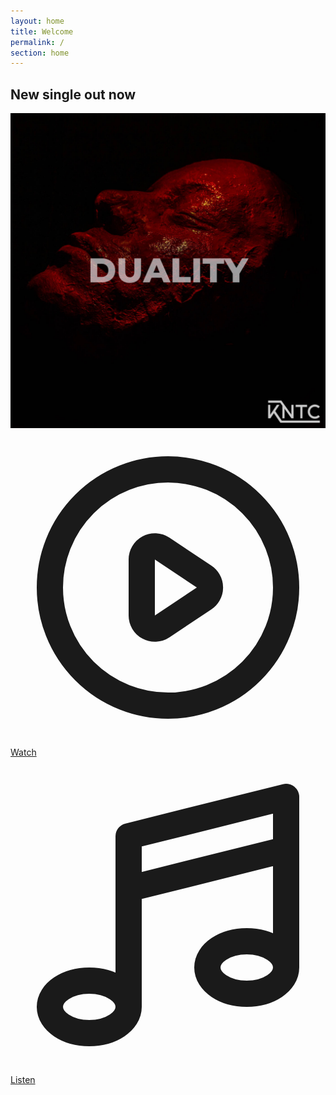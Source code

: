 ```yaml
---
layout: home
title: Welcome
permalink: /
section: home
---
```


<div class="anim--cascad" data-animate="">
  <div class="h-full bg-fixed bg-cover bg-center" style="background-image: url(assets/images/bg-red.jpg)">
    <div class="py-16 w-11/12 max-w-md mx-auto lg:py-32">
      <h2 class="text-center mb-5 anim-fade-up">New single out now</h2>
      <a href="https://hypeddit.com/link/r3oq6j" class="block anim-fade-up">
        <img src="assets/images/duality.jpg" alt="Duality - OUT NOW" class="rounded-xl shadow-xl mb-5">
      </a>
      <div class="text-center anim-fade-up">
        <a href="https://v13.net/2021/06/kntc-reach-a-new-level-of-catharsis-with-their-duality-music-video-premiere/" class="inline-flex items-center px-6 py-4 text-lg font-bold uppercase rounded-lg shadow-sm text-white bg-red transition-colors duration-500 ease-smooth hover:bg-red-light hover:text-white focus:outline-none focus:ring-2 focus:ring-offset-2 focus:ring-red">
          <svg xmlns="http://www.w3.org/2000/svg" class="inline h-6 w-6" fill="none" viewBox="0 0 24 24" stroke="currentColor">
            <path stroke-linecap="round" stroke-linejoin="round" stroke-width="2" d="M14.752 11.168l-3.197-2.132A1 1 0 0010 9.87v4.263a1 1 0 001.555.832l3.197-2.132a1 1 0 000-1.664z" />
            <path stroke-linecap="round" stroke-linejoin="round" stroke-width="2" d="M21 12a9 9 0 11-18 0 9 9 0 0118 0z" />
          </svg>
          <span class="ml-1">Watch</span>
        </a>
        <a href="https://hypeddit.com/link/r3oq6j" class="ml-1 inline-flex items-center px-6 py-4 text-lg font-bold uppercase rounded-lg shadow-sm text-white bg-red transition-colors duration-500 ease-smooth hover:bg-red-light hover:text-white focus:outline-none focus:ring-2 focus:ring-offset-2 focus:ring-red">
          <svg xmlns="http://www.w3.org/2000/svg" class="inline h-6 w-6" fill="none" viewBox="0 0 24 24" stroke="currentColor">
            <path stroke-linecap="round" stroke-linejoin="round" stroke-width="2" d="M9 19V6l12-3v13M9 19c0 1.105-1.343 2-3 2s-3-.895-3-2 1.343-2 3-2 3 .895 3 2zm12-3c0 1.105-1.343 2-3 2s-3-.895-3-2 1.343-2 3-2 3 .895 3 2zM9 10l12-3" />
          </svg>
          <span class="ml-1">Listen</span>
        </a>
      </div>
    </div>
  </div>
</div>
